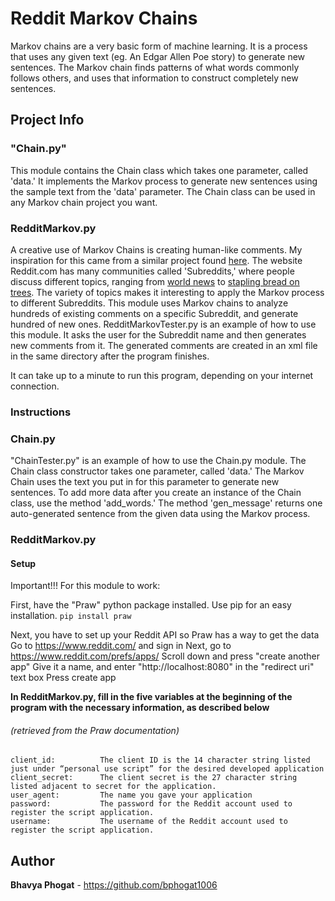 # Reddit Markov Chains

Markov chains are a very basic form of machine learning. It is a process that uses any given text (eg. An Edgar Allen Poe story) to generate new sentences. The Markov chain finds patterns of what words commonly follows others, and uses that information to construct completely new sentences.

## Project Info

### "Chain.py"
This module contains the Chain class which takes one parameter, called 'data.' It implements the Markov process to generate new sentences using the sample text from the 'data' parameter. The Chain class can be used in any Markov chain project you want.

### RedditMarkov.py
A creative use of Markov Chains is creating human-like comments. My inspiration for this came from a similar project found [here](https://www.reddit.com/r/SubredditSimulator/comments/3g9ioz/what_is_rsubredditsimulator/). The website Reddit.com has many communities called 'Subreddits,' where people discuss different topics, ranging from [world news](https://www.reddit.com/r/worldnews/) to [stapling bread on trees](https://www.reddit.com/r/BreadStapledToTrees/). The variety of topics makes it interesting to apply the Markov process to different Subreddits. This module uses Markov chains to analyze hundreds of existing comments on a specific Subreddit, and generate hundred of new ones.
RedditMarkovTester.py is an example of how to use this module. It asks the user for the Subreddit name and then generates new comments from it. The generated comments are created in an xml file in the same directory after the program finishes.

It can take up to a minute to run this program, depending on your internet connection.

### Instructions

### Chain.py
"ChainTester.py" is an example of how to use the Chain.py module.
The Chain class constructor takes one parameter, called 'data.' The Markov Chain uses the text you put in for this parameter to generate new sentences.
To add more data after you create an instance of the Chain class, use the method 'add_words.'
The method 'gen_message' returns one auto-generated sentence from the given data using the Markov process.

### RedditMarkov.py
#### Setup
Important!!!
For this module to work:

First, have the "Praw" python package installed. Use pip for an easy installation.
`pip install praw`

Next, you have to set up your Reddit API so Praw has a way to get the data
Go to https://www.reddit.com/ and sign in
Next, go to https://www.reddit.com/prefs/apps/
Scroll down and press "create another app"
Give it a name, and enter "http://localhost:8080" in the "redirect uri" text box
Press create app

**In RedditMarkov.py, fill in the five variables at the beginning of the program with the necessary information, as described below**

###### (retrieved from the Praw documentation)
```
client_id:          The client ID is the 14 character string listed just under “personal use script” for the desired developed application
client_secret:      The client secret is the 27 character string listed adjacent to secret for the application.
user_agent:         The name you gave your application
password:           The password for the Reddit account used to register the script application.
username:           The username of the Reddit account used to register the script application.
```

## Author

**Bhavya Phogat** - https://github.com/bphogat1006



